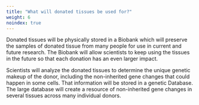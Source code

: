 ```yaml
---
title: "What will donated tissues be used for?"
weight: 6
noindex: true
---
```


Donated tissues will be physically stored in a Biobank which will preserve the samples of donated tissue from many people for use in current and future research. The Biobank will allow scientists to keep using the tissues in the future so that each donation has an even larger impact. 

Scientists will analyze the donated tissues to determine the unique genetic makeup of the donor, including the non-inherited gene changes that could happen in some cells. That information will be stored in a genetic Database. The large database will create a resource of non-inherited gene changes in several tissues across many individual donors.
